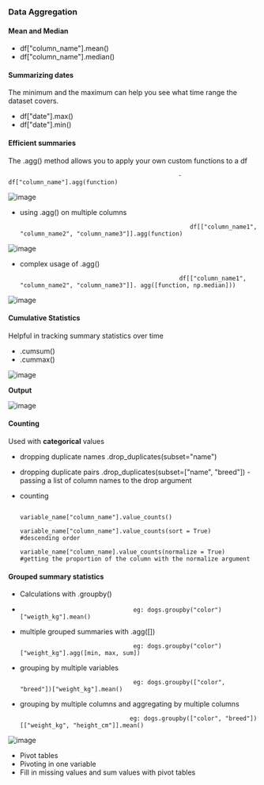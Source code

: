 ### Data Aggregation 

#### Mean and Median

- df["column_name"].mean()
- df["column_name"].median()

#### Summarizing dates
The minimum and the maximum can help you see what time range the dataset covers. 
- df["date"].max()
- df["date"].min()


#### Efficient summaries
The .agg() method allows you to apply your own custom functions to a df


                                                    - df["column_name"].agg(function)
                                                 
                                                 
                                                 
 ![image](https://user-images.githubusercontent.com/72341578/151697432-961de1ae-2e9b-4925-9691-1c41ff8a469f.png)
     
- using .agg() on multiple columns 
                  
                                                      df[["column_name1", "column_name2", "column_name3"]].agg(function)
                                                      
                                                      
                                                      
 ![image](https://user-images.githubusercontent.com/72341578/151698038-7d20d834-60c4-4834-966d-cb7a0916c2a1.png)
 
 
 - complex usage of .agg()
 
                                                    df[["column_name1", "column_name2", "column_name3"]]. agg([function, np.median]))
                                                    
                                                    
                                                    
                                                    
![image](https://user-images.githubusercontent.com/72341578/151698174-d7e19767-0c9f-4a50-b5b7-bb9bcf438d93.png)


                                             
#### Cumulative Statistics 
Helpful in tracking summary statistics over time
- .cumsum()
- .cummax()

![image](https://user-images.githubusercontent.com/72341578/151698406-ead143d5-da9f-4dff-addd-3a1bc62b8535.png)


**Output** 

![image](https://user-images.githubusercontent.com/72341578/151698421-973d9ef3-7cfb-4ba3-ae3b-ed01bf922efa.png)


#### Counting 
Used with **categorical** values 
- dropping duplicate names .drop_duplicates(subset="name")
- dropping duplicate pairs .drop_duplicates(subset=["name", "breed"]) - passing a list of column names to the drop argument
- counting  

                                        
                                       variable_name["column_name"].value_counts() 
                                       variable_name["column_name"].value_counts(sort = True)    #descending order 
                                       variable_name["column_name].value_counts(normalize = True)  #getting the proportion of the column with the normalize argument 





#### Grouped summary statistics 

- Calculations with .groupby()
- 
                                      eg: dogs.groupby("color")["weigth_kg"].mean()
                                      
- multiple grouped summaries with .agg([])
        
                                      eg: dogs.groupby("color")["weight_kg"].agg([min, max, sum])
                                      
- grouping by multiple variables 

                                      eg: dogs.groupby(["color", "breed"])["weight_kg"].mean()
                                      
 
 - grouping by multiple columns and aggregating by multiple columns

                                      eg: dogs.groupby(["color", "breed"])[["weight_kg", "height_cm"]].mean()
                                      
                                      
 ![image](https://user-images.githubusercontent.com/72341578/151712715-42fd5296-a955-4fa3-9779-803b72867694.png)
   
 

- Pivot tables
- Pivoting in one variable
- Fill in missing values and sum values with pivot tables
